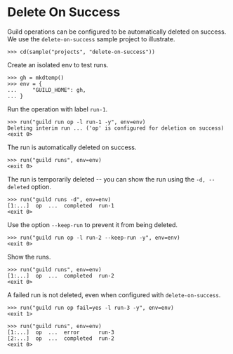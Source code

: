 # Delete On Success

Guild operations can be configured to be automatically deleted on
success. We use the `delete-on-success` sample project to illustrate.

    >>> cd(sample("projects", "delete-on-success"))

Create an isolated env to test runs.

    >>> gh = mkdtemp()
    >>> env = {
    ...     "GUILD_HOME": gh,
    ... }

Run the operation with label `run-1`.

    >>> run("guild run op -l run-1 -y", env=env)
    Deleting interim run ... ('op' is configured for deletion on success)
    <exit 0>

The run is automatically deleted on success.

    >>> run("guild runs", env=env)
    <exit 0>

The run is temporarily deleted -- you can show the run using the `-d,
--deleted` option.

    >>> run("guild runs -d", env=env)
    [1:...]  op  ...  completed  run-1
    <exit 0>

Use the option `--keep-run` to prevent it from being deleted.

    >>> run("guild run op -l run-2 --keep-run -y", env=env)
    <exit 0>

Show the runs.

    >>> run("guild runs", env=env)
    [1:...]  op  ...  completed  run-2
    <exit 0>

A failed run is not deleted, even when configured with
`delete-on-success`.

    >>> run("guild run op fail=yes -l run-3 -y", env=env)
    <exit 1>

    >>> run("guild runs", env=env)
    [1:...]  op  ...  error      run-3
    [2:...]  op  ...  completed  run-2
    <exit 0>
